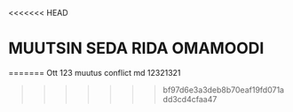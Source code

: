 <<<<<<< HEAD
# MUUTSIN SEDA RIDA OMAMOODI
=======
Ott 123 muutus conflict md
12321321
>>>>>>> bf97d6e3a3deb8b70eaf19fd071add3cd4cfaa47
